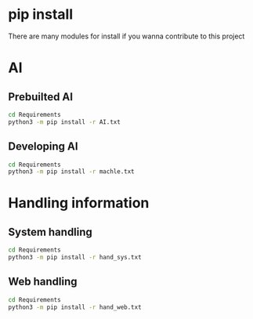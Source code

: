# pip install

There are many modules for install if you wanna contribute to this project

# AI
## Prebuilted AI

````bat
cd Requirements
python3 -m pip install -r AI.txt
````

## Developing AI

````bat
cd Requirements
python3 -m pip install -r machle.txt
````

# Handling information
## System handling

````bat
cd Requirements
python3 -m pip install -r hand_sys.txt
````

## Web handling

````bat
cd Requirements
python3 -m pip install -r hand_web.txt
````